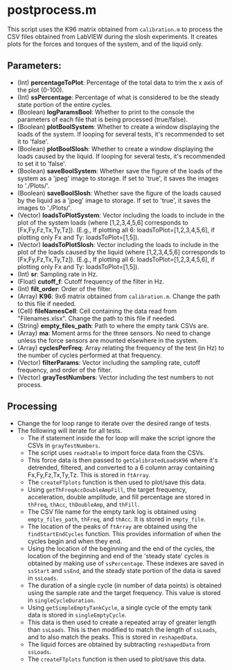 # **postprocess.m**
This script uses the K96 matrix obtained from `calibration.m` to process the CSV files obtained from LabVIEW during the slosh experiments. It creates plots for the forces and torques of the system, and of the liquid only.

## Parameters:
  * (Int) **percentageToPlot**: Percentage of the total data to trim the x axis of the plot (0-100).
  * (Int) **ssPercentage**: Percentage of what is considered to be the steady state portion of the entire cycles.
  * (Boolean) **logParamsBool**: Whether to print to the console the parameters of each file that is being processed (true/false).
  * (Boolean) **plotBoolSystem**: Whether to create a window displaying the loads of the system. If looping for several tests, it's recommended to set it to 'false'.
  * (Boolean) **plotBoolSlosh**: Whether to create a window displaying the loads caused by the liquid. If looping for several tests, it's recommended to set it to 'false'.
  * (Boolean) **saveBoolSystem**: Whether save the figure of the loads of the system as a 'jpeg' image to storage. If set to 'true', it saves the images to './Plots/'.
  * (Boolean) **saveBoolSlosh**: Whether save the figure of the loads caused by the liquid as a 'jpeg' image to storage. If set to 'true', it saves the images to './Plots/'.
  * (Vector) **loadsToPlotSystem**: Vector including the loads to include in the plot of the system loads (where [1,2,3,4,5,6] corresponds to [Fx,Fy,Fz,Tx,Ty,Tz]). (E.g., If plotting all 6: loadsToPlot=[1,2,3,4,5,6], if plotting only Fx and Ty: loadsToPlot=[1,5]).
  * (Vector) **loadsToPlotSlosh**: Vector including the loads to include in the plot of the loads caused by the liquid (where [1,2,3,4,5,6] corresponds to [Fx,Fy,Fz,Tx,Ty,Tz]). (E.g., If plotting all 6: loadsToPlot=[1,2,3,4,5,6], if plotting only Fx and Ty: loadsToPlot=[1,5]).
  * (Int) **sr**: Sampling rate in Hz.
  * (Float) **cutoff_f**: Cutoff frequency of the filter in Hz.
  * (Int) **filt_order**: Order of the filter.
  * (Array) **K96**: 9x6 matrix obtained from `calibration.m`. Change the path to this file if needed.
  * (Cell) **fileNamesCell**: Cell containing the data read from "Filenames.xlsx". Change the path to this file if needed.
  * (String) **empty_files_path**: Path to where the empty tank CSVs are.
  * (Array) **ma**: Moment arms for the three sensors. No need to change unless the force sensors are mounted elsewhere in the system.
  * (Array) **cyclesPerFreq**: Array relating the frequency of the test (in Hz) to the number of cycles performed at that frequency.
  * (Vector) **filterParams**: Vector including the sampling rate, cutoff frequency, and order of the filter.
  * (Vector) **grayTestNumbers**: Vector including the test numbers to not process.

## Processing
  * Change the for loop range to iterate over the desired range of tests.
  * The following will iterate for all tests.
    * The if statement inside the for loop will make the script ignore the CSVs in `grayTestNumbers`.
    * The script uses `readtable` to import force data from the CSVs.
    * This force data is then passed to `getCalibratedLoadsK96` where it's detrended, filtered, and converted to a 6 column array containing Fx,Fy,Fz,Tx,Ty,Tz. This is stored in `ftArray`.
    * The `createFTplots` function is then used to plot/save this data.
    * Using `getThFreqAccDoubleAmpFill`, the target frequency, acceleration, double amplitude, and fill percentage are stored in `thFreq`, `thAcc`, `thDoubleAmp`, and `thFill`.
    * The CSV file name for the empty tank log is obtained using `empty_files_path`, `thFreq`, and `thAcc`. It is stored in `empty_file`.
    * The location of the peaks of `ftArray` are obtained using the `findStartEndCycles` function. This provides information of when the cycles begin and when they end.
    * Using the location of the beginning and the end of the cycles, the location of the beginning and end of the 'steady state' cycles is obtained by making use of `ssPercentage`. These indexes are saved in `ssStart` and `ssEnd`, and the steady state portion of the data is saved in `ssLoads`.
    * The duration of a single cycle (in number of data points) is obtained using the sample rate and the target frequency. This value is stored in `singleCycleDuration`.
	* Using `getSimpleEmptyTankCycle`, a single cycle of the empty tank data is stored in `singleEmptyCycle`.
	* This data is then used to create a repeated array of greater length than `ssLoads`. This is then modified to match the length of `ssLoads`, and to also match the peaks. This is stored in `reshapedData`.
	* The liquid forces are obtained by subtracting `reshapedData` from `ssLoads`.
	* The `createFTplots` function is then used to plot/save this data.